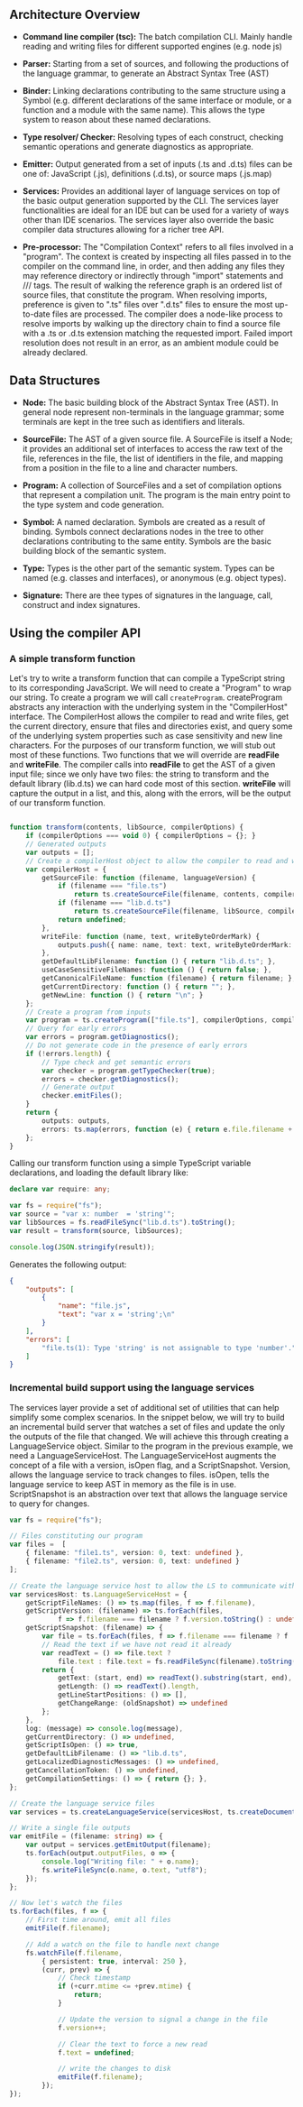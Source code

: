 ## Architecture Overview


* **Command line compiler (tsc):** The batch compilation CLI. Mainly handle reading and writing files for different supported engines (e.g. node js)

* **Parser:** Starting from a set of sources, and following the productions of the language grammar, to generate an Abstract Syntax Tree (AST)

* **Binder:** Linking declarations contributing to the same structure using a Symbol (e.g. different declarations of the same interface or module, or a function and a module with the same name). This allows the type system to reason about these named declarations. 

* **Type resolver/ Checker:** Resolving types of each construct, checking semantic operations and generate diagnostics as appropriate.

* **Emitter:** Output generated from a set of inputs (.ts and .d.ts) files can be one of: JavaScript (.js), definitions (.d.ts), or source maps (.js.map)

* **Services:** Provides an additional layer of language services on top of the basic output generation supported by the CLI. The services layer functionalities are ideal for an IDE but can be used for a variety of ways other than IDE scenarios. The services layer also override the basic compiler data structures allowing for a richer tree API.

* **Pre-processor:** The "Compilation Context" refers to all files involved in a "program". The context is created by inspecting all files passed in to the compiler on the command line, in order, and then adding any files they may reference directory or indirectly through "import" statements and /// <references > tags.
The result of walking the reference graph is an ordered list of source files, that constitute the program.
When resolving imports, preference is given to ".ts" files over ".d.ts" files to ensure the most up-to-date files are processed.
The compiler does a node-like process to resolve imports by walking up the directory chain to find a source file with a .ts or .d.ts extension matching the requested import.
Failed import resolution does not result in an error, as an ambient module could be already declared.

## Data Structures

* **Node:** The basic building block of the Abstract Syntax Tree (AST). In general node represent non-terminals in the language grammar; some terminals are kept in the tree such as identifiers and literals.

* **SourceFile:** The AST of a given source file. A SourceFile is itself a Node; it provides an additional set of interfaces to access the raw text of the file, references in the file, the list of identifiers in the file, and mapping from a position in the file to a line and character numbers.

* **Program:** A collection of SourceFiles and a set of compilation options that represent a compilation unit. The program is the main entry point to the type system and code generation. 

* **Symbol:** A named declaration. Symbols are created as a result of binding. Symbols connect declarations nodes in the tree to other declarations contributing to the same entity. Symbols are the basic building block of the semantic system. 

* **Type:** Types is the other part of the semantic system. Types can be named (e.g. classes and interfaces), or anonymous (e.g. object types). 

* **Signature:** There are thee types of signatures in the language, call, construct and index signatures.

## Using the compiler API

### A simple transform function

Let's try to write a transform function that can compile a TypeScript string to its corresponding JavaScript. We will need to create a "Program" to wrap our string. To create a program we will call ```createProgram```. createProgram abstracts any interaction with the underlying system in the "CompilerHost" interface. The CompilerHost allows the compiler to read and write files, get the current directory, ensure that files and directories exist, and query some of the underlying system properties such as case sensitivity and new line characters. For the purposes of our transform function, we will stub out most of these functions. Two functions that we will override are **readFile** and **writeFile**. The compiler calls into **readFile** to get the AST of a given input file; since we only have two files: the string to transform and the default library (lib.d.ts) we can hard code most of this section. **writeFile** will capture the output in a list, and this, along with the errors, will be the output of our transform function.

```TypeScript

function transform(contents, libSource, compilerOptions) {
    if (compilerOptions === void 0) { compilerOptions = {}; }
    // Generated outputs
    var outputs = [];
    // Create a compilerHost object to allow the compiler to read and write files
    var compilerHost = {
        getSourceFile: function (filename, languageVersion) {
            if (filename === "file.ts")
                return ts.createSourceFile(filename, contents, compilerOptions.target, "0");
            if (filename === "lib.d.ts")
                return ts.createSourceFile(filename, libSource, compilerOptions.target, "0");
            return undefined;
        },
        writeFile: function (name, text, writeByteOrderMark) {
            outputs.push({ name: name, text: text, writeByteOrderMark: writeByteOrderMark });
        },
        getDefaultLibFilename: function () { return "lib.d.ts"; },
        useCaseSensitiveFileNames: function () { return false; },
        getCanonicalFileName: function (filename) { return filename; },
        getCurrentDirectory: function () { return ""; },
        getNewLine: function () { return "\n"; }
    };
    // Create a program from inputs
    var program = ts.createProgram(["file.ts"], compilerOptions, compilerHost);
    // Query for early errors
    var errors = program.getDiagnostics();
    // Do not generate code in the presence of early errors
    if (!errors.length) {
        // Type check and get semantic errors
        var checker = program.getTypeChecker(true);
        errors = checker.getDiagnostics();
        // Generate output
        checker.emitFiles();
    }
    return {
        outputs: outputs,
        errors: ts.map(errors, function (e) { return e.file.filename + "(" + e.file.getLineAndCharacterFromPosition(e.start).line + "): " + e.messageText; })
    };
}
```

Calling our transform function using a simple TypeScript variable declarations, and loading the default library like:

```TypeScript
declare var require: any;

var fs = require("fs");
var source = "var x: number  = 'string'";
var libSources = fs.readFileSync("lib.d.ts").toString();
var result = transform(source, libSources);

console.log(JSON.stringify(result));

```

Generates the following output:

```JSON
{
    "outputs": [
        {
            "name": "file.js",
            "text": "var x = 'string';\n"
        }
    ],
    "errors": [
        "file.ts(1): Type 'string' is not assignable to type 'number'."
    ]
}
```


### Incremental build support using the language services

The services layer provide a set of additional set of utilities that can help simplify some complex scenarios. In the snippet below, we will try to build an incremental build server that watches a set of files and update the only the outputs of the file that changed.
We will achieve this through creating a LanguageService object. Similar to the program in the previous example, we need a LanguageServiceHost. The LanguageServiceHost augments the concept of a file with a version, isOpen flag, and a ScriptSnapshot. Version, allows the language service to track changes to files. isOpen, tells the language service to keep AST in memory as the file is in use. ScriptSnapshot is an abstraction over text that allows the language service to query for changes.

```TypeScript
var fs = require("fs");

// Files constituting our program
var files =  [
    { filename: "file1.ts", version: 0, text: undefined },
    { filename: "file2.ts", version: 0, text: undefined }
];

// Create the language service host to allow the LS to communicate with the host
var servicesHost: ts.LanguageServiceHost = {
    getScriptFileNames: () => ts.map(files, f => f.filename),
    getScriptVersion: (filename) => ts.forEach(files, 
            f => f.filename === filename ? f.version.toString() : undefined),
    getScriptSnapshot: (filename) => {
        var file = ts.forEach(files, f => f.filename === filename ? f : undefined);
        // Read the text if we have not read it already
        var readText = () => file.text ? 
            file.text : file.text = fs.readFileSync(filename).toString();
        return {
            getText: (start, end) => readText().substring(start, end),
            getLength: () => readText().length,
            getLineStartPositions: () => [],
            getChangeRange: (oldSnapshot) => undefined
        };
    },
    log: (message) => console.log(message),
    getCurrentDirectory: () => undefined,
    getScriptIsOpen: () => true,
    getDefaultLibFilename: () => "lib.d.ts",
    getLocalizedDiagnosticMessages: () => undefined,
    getCancellationToken: () => undefined,
    getCompilationSettings: () => { return {}; },
};

// Create the language service files
var services = ts.createLanguageService(servicesHost, ts.createDocumentRegistry())

// Write a single file outputs
var emitFile = (filename: string) => {
    var output = services.getEmitOutput(filename);
    ts.forEach(output.outputFiles, o => {
        console.log("Writing file: " + o.name);
        fs.writeFileSync(o.name, o.text, "utf8");
    });
};

// Now let's watch the files
ts.forEach(files, f => {
    // First time around, emit all files
    emitFile(f.filename);

    // Add a watch on the file to handle next change
    fs.watchFile(f.filename, 
        { persistent: true, interval: 250 }, 
        (curr, prev) => {
            // Check timestamp
            if (+curr.mtime <= +prev.mtime) {
                return;
            }

            // Update the version to signal a change in the file
            f.version++;

            // Clear the text to force a new read
            f.text = undefined;

            // write the changes to disk
            emitFile(f.filename);
        });
});
```